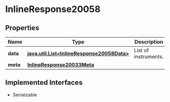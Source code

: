

# InlineResponse20058


## Properties

Name | Type | Description | Notes
------------ | ------------- | ------------- | -------------
**data** | [**java.util.List&lt;InlineResponse20058Data&gt;**](InlineResponse20058Data.md) | List of instruments. |  [optional]
**meta** | [**InlineResponse20033Meta**](InlineResponse20033Meta.md) |  |  [optional]


## Implemented Interfaces

* Serializable


